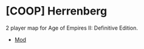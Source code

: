 # [COOP] Herrenberg

2 player map for Age of Empires II: Definitive Edition.

* [Mod](https://www.ageofempires.com/mods/details/211192/)
